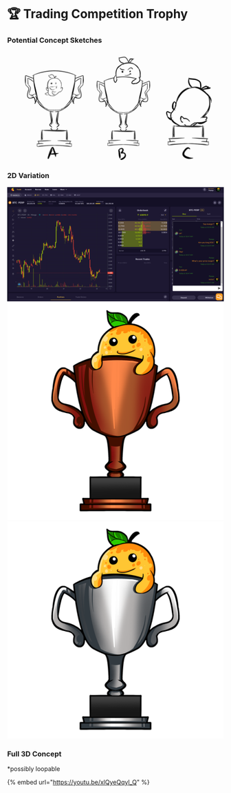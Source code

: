 # 🏆 Trading Competition Trophy

### Potential Concept Sketches

![](<../../.gitbook/assets/image (6) (1) (1).png>)

### 2D Variation

![](<../../.gitbook/assets/image (12) (1) (1) (1) (1).png>)![](<../../.gitbook/assets/image (14) (1) (1) (1).png>)![](<../../.gitbook/assets/image (13) (1) (1) (1) (1).png>)

### Full 3D Concept

\*possibly loopable&#x20;

{% embed url="https://youtu.be/xlQyeQqyl_Q" %}
